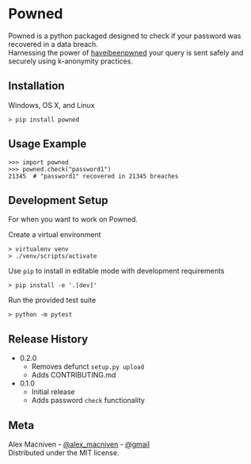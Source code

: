 # Powned
Powned is a python packaged designed to check if your password was recovered in a data breach.  
Harnessing the power of [haveibeenpwned](https://haveibeenpwned.com/) your query is sent safely and securely using k-anonymity practices.

## Installation
Windows, OS X, and Linux
```shell
> pip install powned
```

## Usage Example
```pycon
>>> import powned
>>> powned.check("password1")
21345  # "password1" recovered in 21345 breaches
```

## Development Setup
For when you want to work on Powned.

Create a virtual environment
```shell
> virtualenv venv
> ./venv/scripts/activate
```
Use `pip` to install in editable mode with development requirements
```shell
> pip install -e '.[dev]'
```
Run the provided test suite
```shell
> python -m pytest
```

## Release History
 - 0.2.0
   - Removes defunct `setup.py upload`
   - Adds CONTRIBUTING.md
 - 0.1.0
   - Initial release
   - Adds password `check` functionality

## Meta
Alex Macniven - [@alex_macniven](https://twitter.com/alex_macniven) - [@gmail](mailto:macniven.ap@gmail.com)  
Distributed under the MIT license.
